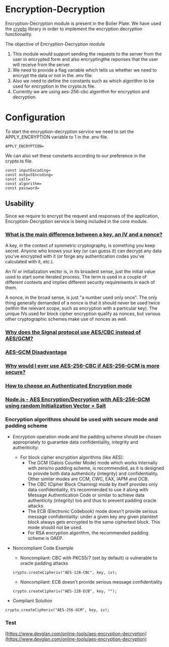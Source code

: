 # Encryption-Decryption

Encryption-Decryption module is present in the Boiler Plate. We have used the [crypto](https://nodejs.org/api/crypto.html) library in order to implement the encryption decryption functionality.

The objective of Encryption-Decryption module

1) This module would support sending the requests to the server from the user in encrypted form and also encryptingthe reponses that the user will receive from the server.
2) We need to provide a flag variable which tells us whether we need to encrypt the data or not in the .env file.
3) Also we need to define the constants such as which algorithm to be used for encryption in the crypto.ts file.
4) Currently we are using aes-256-cbc algorithm for encryption and decryption.

# Configuration

To start the encryption-decryption service we need to set the APPLY_ENCRYPTION variable to 1 in the .env file.
```
APPLY_ENCRYPTION=
```

We can also set these constants according to our preference in the crypto.ts file.
```
const inputEncoding= 
const outputEncoding= 
const salt= 
const algorithm= 
const password= 
```
## Usability
Since we require to encrypt the request and responses of the application, Encryption-Decryption service is being included in the core module.


### [What is the main difference between a key, an IV and a nonce?](https://crypto.stackexchange.com/questions/3965/what-is-the-main-difference-between-a-key-an-iv-and-a-nonce)

A key, in the context of symmetric cryptography, is something you keep secret. Anyone who knows your key (or can guess it) can decrypt any data you've encrypted with it (or forge any authentication codes you've calculated with it, etc.).

An IV or initialization vector is, in its broadest sense, just the initial value used to start some iterated process. The term is used in a couple of different contexts and implies different security requirements in each of them.

A nonce, in the broad sense, is just "a number used only once". The only thing generally demanded of a nonce is that it should never be used twice (within the relevant scope, such as encryption with a particular key). The unique IVs used for block cipher encryption qualify as nonces, but various other cryptographic schemes make use of nonces as well.

### [Why does the Signal protocol use AES/CBC instead of AES/GCM?](https://crypto.stackexchange.com/questions/68163/why-does-the-signal-protocol-use-aes-cbc-instead-of-aes-gcm)
### [AES-GCM Disadvantage](https://crypto.stackexchange.com/questions/18420/aes-gcm-disadvantage)
### [Why would I ever use AES-256-CBC if AES-256-GCM is more secure?]( https://security.stackexchange.com/questions/184305/why-would-i-ever-use-aes-256-cbc-if-aes-256-gcm-is-more-secure)
### [How to choose an Authenticated Encryption mode](https://blog.cryptographyengineering.com/2012/05/19/how-to-choose-authenticated-encryption/)
### [Node.js - AES Encryption/Decryption with AES-256-GCM using random Initialization Vector + Salt](https://gist.github.com/AndiDittrich/4629e7db04819244e843)

### Encryption algorithms should be used with secure mode and padding scheme

- Encryption operation mode and the padding scheme should be chosen appropriately to guarantee data confidentiality, integrity and authenticity:
    - For block cipher encryption algorithms (like AES):
        - The GCM (Galois Counter Mode) mode which works internally with zero/no padding scheme, is recommended, as it is designed to provide both data authenticity (integrity) and confidentiality. Other similar modes are CCM, CWC, EAX, IAPM and OCB.
        - The CBC (Cipher Block Chaining) mode by itself provides only data confidentiality, it’s recommended to use it along with Message Authentication Code or similar to achieve data authenticity (integrity) too and thus to prevent padding oracle attacks.
        - The ECB (Electronic Codebook) mode doesn’t provide serious message confidentiality: under a given key any given plaintext block always gets encrypted to the same ciphertext block. This mode should not be used.
        - For RSA encryption algorithm, the recommended padding scheme is OAEP.

- Noncompliant Code Example
    - Noncompliant: CBC with PKCS5/7 (set by default) is vulnerable to oracle padding attacks

    `crypto.createCipheriv("AES-128-CBC", key, iv);`

    - Noncompliant: ECB doesn't provide serious message confidentiality

    `crypto.createCipheriv("AES-128-ECB", key, "");`

- Compliant Solution

`crypto.createCipheriv("AES-256-GCM", key, iv);`

### Test

[https://www.devglan.com/online-tools/aes-encryption-decryption](https://www.devglan.com/online-tools/aes-encryption-decryption)
